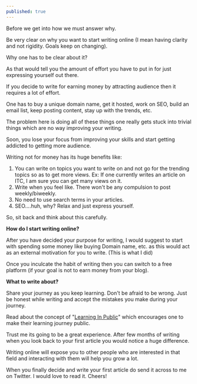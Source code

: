 ```yaml
---
published: true
---
```

Before we get into how we must answer why.

Be very clear on why you want to start writing online (I mean having clarity and not rigidity. Goals keep on changing).

Why one has to be clear about it?

As that would tell you the amount of effort you have to put in for just expressing yourself out there.

If you decide to write for earning money by attracting audience then it requires a lot of effort.

One has to buy a unique domain name, get it hosted, work on SEO, build an email list, keep posting content, stay up with the trends, etc.

The problem here is doing all of these things one really gets stuck into trivial things which are no way improving your writing.

Soon, you lose your focus from improving your skills and start getting addicted to getting more audience.

Writing not for money has its huge benefits like:

1. You can write on topics you want to write on and not go for the trending topics so as to get more views. Ex: If one currently writes an article on ITC, I am sure you can get many views on it.
2. Write when you feel like. There won't be any compulsion to post weekly/biweekly.
3. No need to use search terms in your articles.
4. SEO....huh, why? Relax and just express yourself.

So, sit back and think about this carefully.

**How do I start writing online?**

After you have decided your purpose for writing, I would suggest to start with spending some money like buying Domain name, etc. as this would act as an external motivation for you to write. (This is what I did)

Once you inculcate the habit of writing then you can switch to a free platform (if your goal is not to earn money from your blog).

**What to write about?**

Share your journey as you keep learning. Don't be afraid to be wrong. Just be honest while writing and accept the mistakes you make during your journey.

Read about the concept of "[Learning In Public](https://www.swyx.io/learn-in-public/)" which encourages one to make their learning journey public.

Trust me its going to be a great experience. After few months of writing when you look back to your first article you would notice a huge difference.

Writing online will expose you to other people who are interested in that field and interacting with them will help you grow a lot.

When you finally decide and write your first article do send it across to me on Twitter. I would love to read it. Cheers!
